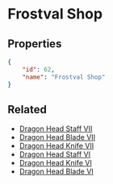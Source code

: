 # Frostval Shop

<no description available>

## Properties

```json
{
    "id": 62,
    "name": "Frostval Shop"
}
```

## Related

- [Dragon Head Staff VII](../items/3350-dragon-head-staff-vii.md)
- [Dragon Head Blade VII](../items/3348-dragon-head-blade-vii.md)
- [Dragon Head Knife VII](../items/3349-dragon-head-knife-vii.md)
- [Dragon Head Staff VI](../items/3347-dragon-head-staff-vi.md)
- [Dragon Head Knife VI](../items/3346-dragon-head-knife-vi.md)
- [Dragon Head Blade VI](../items/3345-dragon-head-blade-vi.md)

